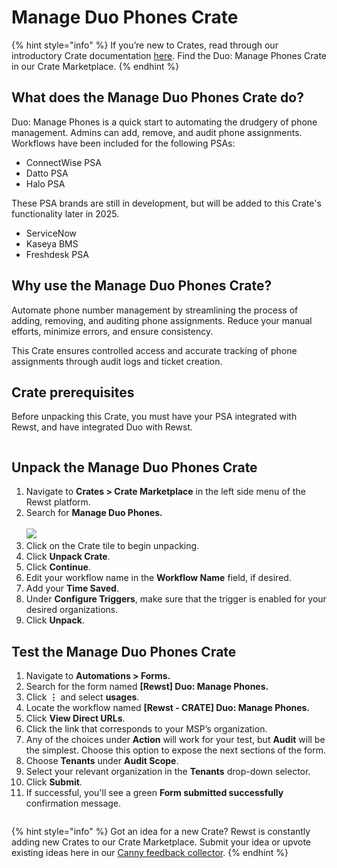 # Manage Duo Phones Crate

{% hint style="info" %}
If you’re new to Crates, read through our introductory Crate documentation [here](https://docs.rewst.help/prebuilt-automations/crates). Find the Duo: Manage Phones Crate in our Crate Marketplace.
{% endhint %}

## What does the **Manage Duo Phones** Crate do?

Duo: Manage Phones is a quick start to automating the drudgery of phone management. Admins can add, remove, and audit phone assignments. Workflows have been included for the following PSAs:

* ConnectWise PSA
* Datto PSA
* Halo PSA

These PSA brands are still in development, but will be added to this Crate's functionality later in 2025.

* ServiceNow
* Kaseya BMS
* Freshdesk PSA



## Why use the Manage Duo Phones Crate?

Automate phone number management by streamlining the process of adding, removing, and auditing phone assignments. Reduce your manual efforts, minimize errors, and ensure consistency.

This Crate ensures controlled access and accurate tracking of phone assignments through audit logs and ticket creation.

## Crate prerequisites

Before unpacking this Crate, you must have your PSA integrated with Rewst, and have integrated Duo with Rewst.

<figure><img src="../../.gitbook/assets/Screenshot 2025-03-10 at 4.59.05 PM.png" alt=""><figcaption></figcaption></figure>

## Unpack the **Manage Duo Phones** Crate

1. Navigate to **Crates > Crate Marketplace** in the left side menu of the Rewst platform.
2. Search for **Manage Duo Phones.**\
   \
   ![](<../../.gitbook/assets/Screenshot 2025-03-10 at 4.56.52 PM.png>)
3. Click on the Crate tile to begin unpacking.
4. Click **Unpack Crate**.&#x20;
5. Click **Continue**.
6. Edit your workflow name in the **Workflow Name** field, if desired.
7. Add your **Time Saved**.&#x20;
8. Under **Configure Triggers**, make sure that the trigger is enabled for your desired organizations.
9. Click **Unpack**.

## Test the **Manage Duo Phones** Crate

1. Navigate to **Automations > Forms.**
2. Search for the form named **\[Rewst] Duo: Manage Phones.**
3. Click **⋮** and select **usages**.
4. Locate the workflow named  **\[Rewst - CRATE] Duo: Manage Phones.**
5. Click **View Direct URLs**.
6. Click the link that corresponds to your MSP’s organization.
7. Any of the choices under **Action** will work for your test, but **Audit** will be the simplest. Choose this option to expose the next sections of the form.
8. Choose **Tenants** under **Audit Scope**.
9. Select your relevant organization in the **Tenants** drop-down selector.
10. Click **Submit**.
11. If successful, you'll see a green **Form submitted successfully** confirmation message.

<figure><img src="../../.gitbook/assets/Screenshot 2025-03-19 at 3.40.44 PM.png" alt=""><figcaption></figcaption></figure>



{% hint style="info" %}
Got an idea for a new Crate? Rewst is constantly adding new Crates to our Crate Marketplace. Submit your idea or upvote existing ideas here in our [Canny feedback collector](https://rewst.canny.io/crates).
{% endhint %}

